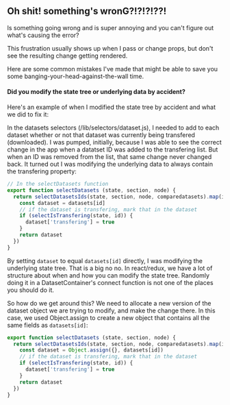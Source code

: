 ## Oh shit! something's wronG?!?!?!??!

Is something going wrong and is super annoying and you can't figure out what's causing the error?

This frustration usually shows up when I pass or change props, but don't see the resulting change getting rendered.

Here are some common mistakes I've made that might be able to save you some banging-your-head-against-the-wall time.

#### Did you modify the state tree or underlying data by accident? 

Here's an example of when I modified the state tree by accident and what we did to fix it:

In the datasets selectors (/lib/selectors/dataset.js), I needed to add to each dataset whether or not that dataset was currently being transfered (downloaded). I was pumped, initially, because I was able to see the correct change in the app when a datatset ID was added to the transfering list. But when an ID was removed from the list, that same change never changed back. It turned out I was modifying the underlying data to always contain the transfering property:

```javascript
// In the selectDatasets function
export function selectDatasets (state, section, node) {
  return selectDatasetsIds(state, section, node, comparedatasets).map(id => {
    const dataset = datasets[id]
    // if the dataset is transfering, mark that in the dataset
    if (selectIsTransfering(state, id)) {
      dataset['transfering'] = true
    }
    return dataset
  })
}
```

By setting `dataset` to equal `datasets[id]` directly, I was modifying the underlying state tree. That is a big no no. In react/redux, we have a lot of structure about when and how you can modify the state tree. Randomly doing it in a DatasetContainer's connect function is not one of the places you should do it.

So how do we get around this? We need to allocate a new version of the dataset object we are trying to modify, and make the change there. In this case, we used Object.assign to create a new object that contains all the same fields as `datasets[id]`:

```javascript
export function selectDatasets (state, section, node) {
  return selectDatasetsIds(state, section, node, comparedatasets).map(id => {
    const dataset = Object.assign({}, datasets[id])
    // if the dataset is transfering, mark that in the dataset
    if (selectIsTransfering(state, id)) {
      dataset['transfering'] = true
    }
    return dataset
  })
}
```
